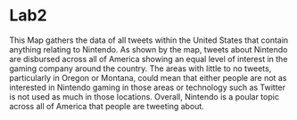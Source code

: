 # Lab2
This Map gathers the data of all tweets within the United States that contain anything relating to Nintendo. As shown by the map, tweets about Nintendo are disbursed across all of America showing an equal level of interest in the gaming company around the country. The areas with little to no tweets, particularly in Oregon or Montana, could mean that either people are not as interested in Nintendo gaming in those areas or technology such as Twitter is not used as much in those locations. Overall, Nintendo is a poular topic across all of America that people are tweeting about.
